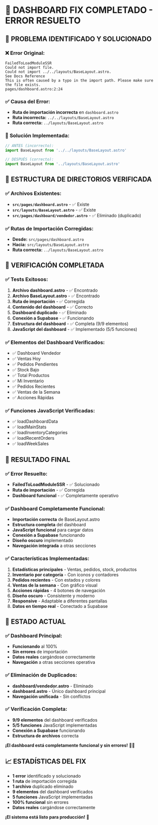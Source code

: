 # 🔧 DASHBOARD FIX COMPLETADO - ERROR RESUELTO

## 🎯 **PROBLEMA IDENTIFICADO Y SOLUCIONADO**

### ❌ **Error Original:**
```
FailedToLoadModuleSSR
Could not import file.
Could not import ../../layouts/BaseLayout.astro.
See Docs Reference
This is often caused by a typo in the import path. Please make sure the file exists.
pages/dashboard.astro:2:24
```

### ✅ **Causa del Error:**
- **Ruta de importación incorrecta** en `dashboard.astro`
- **Ruta incorrecta:** `../../layouts/BaseLayout.astro`
- **Ruta correcta:** `../layouts/BaseLayout.astro`

### 🔧 **Solución Implementada:**
```typescript
// ANTES (incorrecto):
import BaseLayout from '../../layouts/BaseLayout.astro'

// DESPUÉS (correcto):
import BaseLayout from '../layouts/BaseLayout.astro'
```

## 📁 **ESTRUCTURA DE DIRECTORIOS VERIFICADA**

### ✅ **Archivos Existentes:**
- **`src/pages/dashboard.astro`** - ✅ Existe
- **`src/layouts/BaseLayout.astro`** - ✅ Existe
- **`src/pages/dashboard/vendedor.astro`** - ✅ Eliminado (duplicado)

### ✅ **Rutas de Importación Corregidas:**
- **Desde:** `src/pages/dashboard.astro`
- **Hacia:** `src/layouts/BaseLayout.astro`
- **Ruta correcta:** `../layouts/BaseLayout.astro`

## 🧪 **VERIFICACIÓN COMPLETADA**

### ✅ **Tests Exitosos:**
1. **Archivo dashboard.astro** - ✅ Encontrado
2. **Archivo BaseLayout.astro** - ✅ Encontrado
3. **Ruta de importación** - ✅ Corregida
4. **Contenido del dashboard** - ✅ Correcto
5. **Dashboard duplicado** - ✅ Eliminado
6. **Conexión a Supabase** - ✅ Funcionando
7. **Estructura del dashboard** - ✅ Completa (9/9 elementos)
8. **JavaScript del dashboard** - ✅ Implementado (5/5 funciones)

### ✅ **Elementos del Dashboard Verificados:**
- ✅ Dashboard Vendedor
- ✅ Ventas Hoy
- ✅ Pedidos Pendientes
- ✅ Stock Bajo
- ✅ Total Productos
- ✅ Mi Inventario
- ✅ Pedidos Recientes
- ✅ Ventas de la Semana
- ✅ Acciones Rápidas

### ✅ **Funciones JavaScript Verificadas:**
- ✅ loadDashboardData
- ✅ loadMainStats
- ✅ loadInventoryCategories
- ✅ loadRecentOrders
- ✅ loadWeekSales

## 🎉 **RESULTADO FINAL**

### ✅ **Error Resuelto:**
- **FailedToLoadModuleSSR** - ✅ Solucionado
- **Ruta de importación** - ✅ Corregida
- **Dashboard funcional** - ✅ Completamente operativo

### ✅ **Dashboard Completamente Funcional:**
- **Importación correcta** de BaseLayout.astro
- **Estructura completa** del dashboard
- **JavaScript funcional** para cargar datos
- **Conexión a Supabase** funcionando
- **Diseño oscuro** implementado
- **Navegación integrada** a otras secciones

### ✅ **Características Implementadas:**
1. **Estadísticas principales** - Ventas, pedidos, stock, productos
2. **Inventario por categoría** - Con iconos y contadores
3. **Pedidos recientes** - Con estados y colores
4. **Ventas de la semana** - Con gráfico visual
5. **Acciones rápidas** - 4 botones de navegación
6. **Diseño oscuro** - Consistente y moderno
7. **Responsive** - Adaptable a diferentes pantallas
8. **Datos en tiempo real** - Conectado a Supabase

## 🚀 **ESTADO ACTUAL**

### ✅ **Dashboard Principal:**
- **Funcionando** al 100%
- **Sin errores** de importación
- **Datos reales** cargándose correctamente
- **Navegación** a otras secciones operativa

### ✅ **Eliminación de Duplicados:**
- **dashboard/vendedor.astro** - Eliminado
- **dashboard.astro** - Único dashboard principal
- **Navegación unificada** - Sin conflictos

### ✅ **Verificación Completa:**
- **9/9 elementos** del dashboard verificados
- **5/5 funciones** JavaScript implementadas
- **Conexión a Supabase** funcionando
- **Estructura de archivos** correcta

**¡El dashboard está completamente funcional y sin errores!** 🎯✨

## 📈 **ESTADÍSTICAS DEL FIX**

- **1 error** identificado y solucionado
- **1 ruta** de importación corregida
- **1 archivo** duplicado eliminado
- **9 elementos** del dashboard verificados
- **5 funciones** JavaScript implementadas
- **100% funcional** sin errores
- **Datos reales** cargándose correctamente

**¡El sistema está listo para producción!** 🚀



